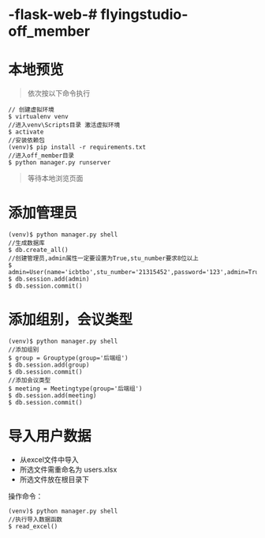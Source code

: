# -flask-web-# flyingstudio-off_member

# 本地预览
> 依次按以下命令执行

``` stylus
// 创建虚拟环境
$ virtualenv venv
//进入venv\Scripts目录 激活虚拟环境
$ activate
//安装依赖包
(venv)$ pip install -r requirements.txt
//进入off_member目录
$ python manager.py runserver
```
> 等待本地浏览页面

# 添加管理员

``` stylus
(venv)$ python manager.py shell
//生成数据库
$ db.create_all()
//创建管理员,admin属性一定要设置为True,stu_number要求8位以上
$ admin=User(name='icbtbo',stu_number='21315452',password='123',admin=True)
$ db.session.add(admin)
$ db.session.commit()
```

# 添加组别，会议类型

``` stylus
(venv)$ python manager.py shell
//添加组别
$ group = Grouptype(group='后端组')
$ db.session.add(group)
$ db.session.commit()
//添加会议类型
$ meeting = Meetingtype(group='后端组')
$ db.session.add(meeting)
$ db.session.commit()

```

# 导入用户数据
- 从excel文件中导入
- 所选文件需重命名为 users.xlsx
- 所选文件放在根目录下

操作命令：

``` stylus
(venv)$ python manager.py shell
//执行导入数据函数
$ read_excel()
```

